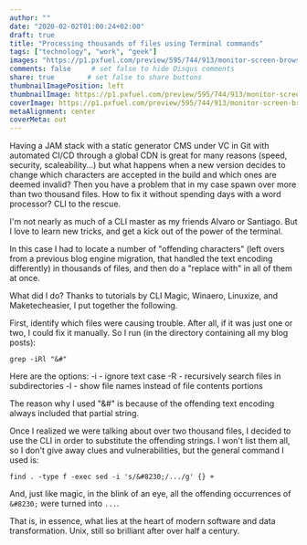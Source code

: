 ```yaml
---
author: ""
date: "2020-02-02T01:00:24+02:00"
draft: true
title: "Processing thousands of files using Terminal commands"
tags: ["technology", "work", "geek"]
images: "https://p1.pxfuel.com/preview/595/744/913/monitor-screen-browser-computer.jpg"
comments: false     # set false to hide Disqus comments
share: true        # set false to share buttons
thumbnailImagePosition: left
thumbnailImage: https://p1.pxfuel.com/preview/595/744/913/monitor-screen-browser-computer.jpg
coverImage: https://p1.pxfuel.com/preview/595/744/913/monitor-screen-browser-computer.jpg
metaAlignment: center
coverMeta: out
---
```


Having a JAM stack with a static generator CMS  under VC in Git with automated CI/CD through a global CDN is great for many reasons (speed, security, scaleability...) but what happens when a new version decides to change which characters are accepted in the build and which ones are deemed invalid? Then you have a problem that in my case spawn over more than two thousand files. How to fix it without spending days with a word processor? CLI to the rescue.

<!--more-->

I'm not nearly as much of a CLI master as my friends Alvaro or Santiago. But I love to learn new tricks, and get a kick out of the power of the terminal.

In this case I had to locate a number of "offending characters" (left overs from a previous blog engine migration, that handled the text encoding differently) in thousands of files, and then do a "replace with" in all of them at once.

What did I do? Thanks to tutorials by CLI Magic, Winaero, Linuxize, and Maketecheasier, I put together the following.

First, identify which files were causing trouble. After all, if it was just one or two, I could fix it manually. So I run (in the directory containing all my blog posts):

```
grep -iRl "&#"
```

Here are the options:
-i - ignore text case
-R - recursively search files in subdirectories
-l - show file names instead of file contents portions

The reason why I used "&#" is because of the offending text encoding always included that partial string.

Once I realized we were talking about over two thousand files, I decided to use the CLI in order to substitute the offending strings. I won't list them all, so I don't give away clues and vulnerabilities, but the general command I used is:

```
find . -type f -exec sed -i 's/&#8230;/.../g' {} +
```

And, just like magic, in the blink of an eye, all the offending occurrences of `&#8230;` were turned into `...`.

That is, in essence, what lies at the heart of modern software and data transformation. Unix, still so brilliant after over half a century.
